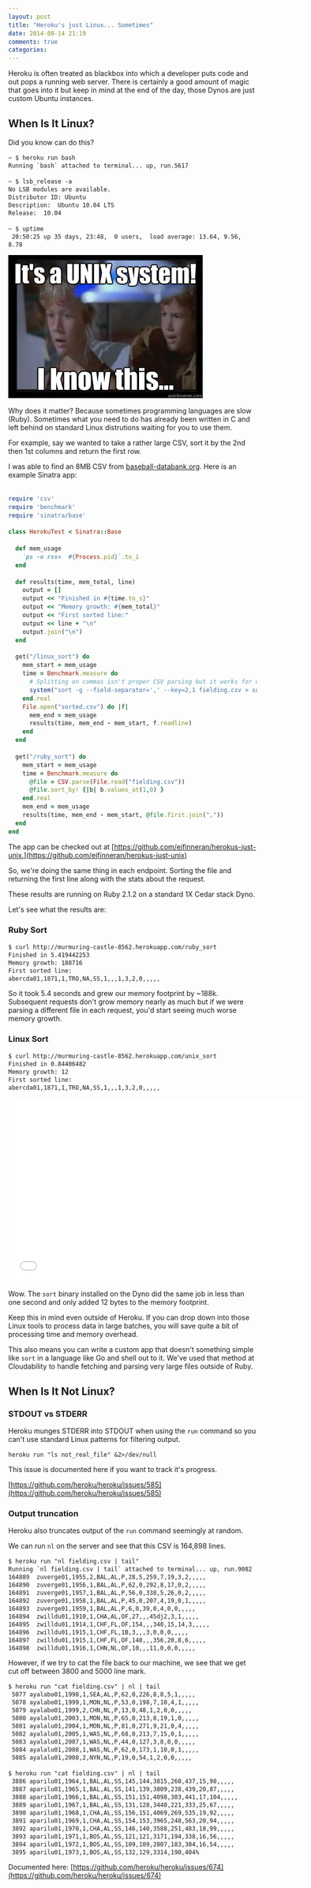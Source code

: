 ```yaml
---
layout: post
title: "Heroku's just Linux... Sometimes"
date: 2014-08-14 21:19
comments: true
categories:
---
```

Heroku is often treated as blackbox into which a developer puts code and out pops a running web server.  There is certainly a good amount of magic that goes into it but keep in mind at the end of the day, those Dynos are just custom Ubuntu instances.

## When Is It Linux?

Did you know can do this?

```
~ $ heroku run bash
Running `bash` attached to terminal... up, run.5617

~ $ lsb_release -a
No LSB modules are available.
Distributor ID: Ubuntu
Description:  Ubuntu 10.04 LTS
Release:  10.04

~ $ uptime
 20:50:25 up 35 days, 23:48,  0 users,  load average: 13.64, 9.56, 8.78
```

![Unix](/assets/unix.jpg)

Why does it matter?  Because sometimes programming languages are slow (Ruby). Sometimes what you need to do has already been written in C and left behind on standard Linux distrutions waiting for you to use them.

For example, say we wanted to take a rather large CSV, sort it by the 2nd then 1st columns and return the first row.

I was able to find an 8MB CSV from [baseball-databank.org](http://www.baseball-databank.org/).  Here is an example Sinatra app:

```ruby

require 'csv'
require 'benchmark'
require 'sinatra/base'

class HerokuTest < Sinatra::Base

  def mem_usage
    `ps -o rss=  #{Process.pid}`.to_i
  end

  def results(time, mem_total, line)
    output = []
    output << "Finished in #{time.to_s}"
    output << "Memory growth: #{mem_total}"
    output << "First sorted line:"
    output << line + "\n"
    output.join("\n")
  end

  get("/linux_sort") do
    mem_start = mem_usage
    time = Benchmark.measure do
      # Splitting on commas isn't proper CSV parsing but it works for our purposes here
      system("sort -g --field-separator=',' --key=2,1 fielding.csv > sorted.csv")
    end.real
    File.open("sorted.csv") do |f|
      mem_end = mem_usage
      results(time, mem_end - mem_start, f.readline)
    end
  end

  get("/ruby_sort") do
    mem_start = mem_usage
    time = Benchmark.measure do
      @file = CSV.parse(File.read("fielding.csv"))
      @file.sort_by! {|b| b.values_at(1,0) }
    end.real
    mem_end = mem_usage
    results(time, mem_end - mem_start, @file.first.join(","))
  end
end

```

The app can be checked out at [https://github.com/ejfinneran/herokus-just-unix.](https://github.com/ejfinneran/herokus-just-unix)

So, we're doing the same thing in each endpoint.  Sorting the file and returning the first line along with the stats about the request.

These results are running on Ruby 2.1.2 on a standard 1X Cedar stack Dyno.

Let's see what the results are:

### Ruby Sort

```
$ curl http://murmuring-castle-8562.herokuapp.com/ruby_sort
Finished in 5.419442253
Memory growth: 188716
First sorted line:
abercda01,1871,1,TRO,NA,SS,1,,,1,3,2,0,,,,,

```

So it took 5.4 seconds and grew our memory footprint by ~188k.  Subsequent requests don't grow memory nearly as much but if we were parsing a different file in each request, you'd start seeing much worse memory growth.

### Linux Sort

```
$ curl http://murmuring-castle-8562.herokuapp.com/unix_sort
Finished in 0.84406482
Memory growth: 12
First sorted line:
abercda01,1871,1,TRO,NA,SS,1,,,1,3,2,0,,,,,
```

<iframe height=371 width=600 src="//docs.google.com/spreadsheets/d/1GlXbF93-C0W2_y83qoi8nxSd3RRWulM3USK2Bj5ISqo/gviz/chartiframe?oid=310958221" seamless frameborder=0 scrolling=no></iframe>

Wow.  The `sort` binary installed on the Dyno did the same job in less than one second and only added 12 bytes to the memory footprint.

Keep this in mind even outside of Heroku. If you can drop down into those Linux tools to process data in large batches, you will save quite a bit of processing time and memory overhead.

This also means you can write a custom app that doesn't something simple like `sort` in a language like Go and shell out to it.  We've used that method at Cloudability to handle fetching and parsing very large files outside of Ruby.

## When Is It Not Linux?

### STDOUT vs STDERR

Heroku munges STDERR into STDOUT when using the `run` command so you can't use standard Linux patterns for filtering output.

```
heroku run "ls not_real_file" &2>/dev/null
```

This issue is documented here if you want to track it's progress.

[https://github.com/heroku/heroku/issues/585](https://github.com/heroku/heroku/issues/585)

### Output truncation

Heroku also truncates output of the `run` command seemingly at random.

We can run `nl` on the server and see that this CSV is 164,898 lines.

```
$ heroku run "nl fielding.csv | tail"
Running `nl fielding.csv | tail` attached to terminal... up, run.9082
164889  zuverge01,1955,2,BAL,AL,P,28,5,259,7,19,3,2,,,,,
164890  zuverge01,1956,1,BAL,AL,P,62,0,292,8,17,0,2,,,,,
164891  zuverge01,1957,1,BAL,AL,P,56,0,338,5,26,0,2,,,,,
164892  zuverge01,1958,1,BAL,AL,P,45,0,207,4,19,0,1,,,,,
164893  zuverge01,1959,1,BAL,AL,P,6,0,39,0,4,0,0,,,,,
164894  zwilldu01,1910,1,CHA,AL,OF,27,,,45dj2,3,1,,,,,
164895  zwilldu01,1914,1,CHF,FL,OF,154,,,340,15,14,3,,,,,
164896  zwilldu01,1915,1,CHF,FL,1B,3,,,3,0,0,0,,,,,
164897  zwilldu01,1915,1,CHF,FL,OF,148,,,356,20,8,6,,,,,
164898  zwilldu01,1916,1,CHN,NL,OF,10,,,11,0,0,0,,,,,
```

However, if we try to cat the file back to our machine, we see that we get cut off between 3800 and 5000 line mark.

```
$ heroku run "cat fielding.csv" | nl | tail
 5077 ayalabo01,1998,1,SEA,AL,P,62,0,226,8,8,5,1,,,,,
 5078 ayalabo01,1999,1,MON,NL,P,53,0,198,7,10,4,1,,,,,
 5079 ayalabo01,1999,2,CHN,NL,P,13,0,48,1,2,0,0,,,,,
 5080 ayalalu01,2003,1,MON,NL,P,65,0,213,8,19,1,0,,,,,
 5081 ayalalu01,2004,1,MON,NL,P,81,0,271,9,21,0,4,,,,,
 5082 ayalalu01,2005,1,WAS,NL,P,68,0,213,7,15,0,1,,,,,
 5083 ayalalu01,2007,1,WAS,NL,P,44,0,127,3,8,0,0,,,,,
 5084 ayalalu01,2008,1,WAS,NL,P,62,0,173,1,10,0,1,,,,,
 5085 ayalalu01,2008,2,NYN,NL,P,19,0,54,1,2,0,0,,,,,

$ heroku run "cat fielding.csv" | nl | tail
 3886 aparilu01,1964,1,BAL,AL,SS,145,144,3815,260,437,15,98,,,,,
 3887 aparilu01,1965,1,BAL,AL,SS,141,139,3809,238,439,20,87,,,,,
 3888 aparilu01,1966,1,BAL,AL,SS,151,151,4098,303,441,17,104,,,,,
 3889 aparilu01,1967,1,BAL,AL,SS,131,128,3440,221,333,25,67,,,,,
 3890 aparilu01,1968,1,CHA,AL,SS,156,151,4069,269,535,19,92,,,,,
 3891 aparilu01,1969,1,CHA,AL,SS,154,153,3965,248,563,20,94,,,,,
 3892 aparilu01,1970,1,CHA,AL,SS,146,140,3588,251,483,18,99,,,,,
 3893 aparilu01,1971,1,BOS,AL,SS,121,121,3171,194,338,16,56,,,,,
 3894 aparilu01,1972,1,BOS,AL,SS,109,109,2807,183,304,16,54,,,,,
 3895 aparilu01,1973,1,BOS,AL,SS,132,129,3314,190,404%

```

Documented here:
[https://github.com/heroku/heroku/issues/674](https://github.com/heroku/heroku/issues/674)
